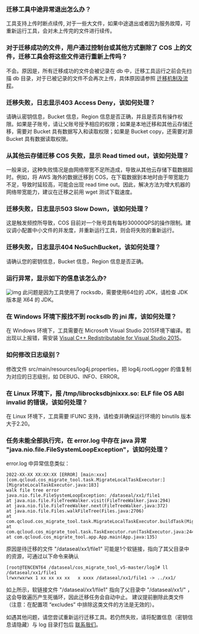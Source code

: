 ### 迁移工具中途异常退出怎么办？

工具支持上传时断点续传, 对于一些大文件，如果中途退出或者因为服务故障，可重新运行工具，会对未上传完的文件进行续传。

### 对于迁移成功的文件，用户通过控制台或其他方式删除了 COS 上的文件，迁移工具会将这些文件进行重新上传吗？

不会。原因是，所有迁移成功的文件会被记录在 db 中，迁移工具运行之前会先扫描 db 目录，对于已被记录的文件不会再次上传，具体原因请参照 [迁移机制及流程](https://intl.cloud.tencent.com/document/product/436/15392)。

### 迁移失败，日志显示403 Access Deny，该如何处理？

请确认密钥信息，Bucket 信息，Region 信息是否正确，并且是否具有操作权限。如果是子账号，请让父账号授予相应的权限；如果是本地迁移和其他云存储迁移，需要对 Bucket 具有数据写入和读取权限；如果是 Bucket copy，还需要对源 Bucket 具有数据读取权限。

### 从其他云存储迁移 COS 失败，显示 Read timed out，该如何处理？

一般来说，这种失败情况是由网络带宽不足所造成，导致从其他云存储下载数据超时。例如，将 AWS 海外的数据迁移到 COS，在下载数据到本地时由于带宽能力不足，导致时延较高，可能会出现 read time out。因此，解决方法为增大机器的网络带宽能力，建议在迁移之前用 wget 测试下载速度。

### 迁移失败，日志显示503 Slow Down，该如何处理？

这是触发频控所导致，COS 目前对一个账号具有每秒30000QPS的操作限制。建议调小配置中小文件的并发度，并重新运行工具，则会将失败的重新运行。

### 迁移失败，日志显示404 NoSuchBucket，该如何处理？

请确认您的密钥信息，Bucket 信息，Region 信息是否正确。

### 运行异常，显示如下的信息该怎么办?

![img](https://main.qcloudimg.com/raw/9fdac231af66c991c13fe0440e8d7366.png)
此问题是因为工具使用了 rocksdb，需要使用64位的 JDK，请检查 JDK 版本是 X64 的 JDK。

### 在 Windows 环境下报找不到 rocksdb 的 jni 库，该如何处理？
在 Windows 环境下，工具需要在 Microsoft Visual Studio 2015环境下编译。若出现以上报错，需安装 [Visual C++ Redistributable for Visual Studio 2015](https://www.microsoft.com/zh-CN/download/details.aspx?id=48145)。

### 如何修改日志级别？
修改文件 src/main/resources/log4j.properties，把 log4j.rootLogger 的值复制为对应的日志级别，如 DEBUG、INFO、ERROR。

### 在 Linux 环境下，报 /tmp/librocksdbjnixxx.so: ELF file OS ABI invalid 的错误，该如何处理？
在 Linux 环境下，工具需要 IFUNC 支持，请检查并确保运行环境的 binutils 版本大于2.20。

### 任务未能全部执行完，在 error.log 中存在 java 异常 "java.nio.file.FileSystemLoopException"，该如何处理？
error.log 中异常信息类似：

```
2022-XX-XX XX:XX:XX [ERROR] [main:xxx] [com.qcloud.cos_migrate_tool.task.MigrateLocalTaskExecutor:] [MigrateLocalTaskExecutor.java:183]
walk file tree error
java.nio.file.FileSystemLoopException: /dataseal/xx1/file1
at java.nio.file.FileTreeWalker.visit(FileTreeWalker.java:294)
at java.nio.file.FileTreeWalker.next(FileTreeWalker.java:372)
at java.nio.file.Files.walkFileTree(Files.java:2706)
at com.qcloud.cos_migrate_tool.task.MigrateLocalTaskExecutor.buildTask(MigrateLocalTaskExecutor.java:176)
at com.qcloud.cos_migrate_tool.task.TaskExecutor.run(TaskExecutor.java:244)
at com.qcloud.cos_migrate_tool.app.App.main(App.java:135)
```
原因是待迁移的文件 "/dataseal/xx1/file1" 可能是1个软链接，指向了其父目录中的资源，可通过以下命令来确认

```
[root@TENCENT64 /dataseal/cos_migrate_tool_v5-master/log]# ll /dataseal/xx1/file1
lrwxrwxrwx 1 xx xx xx xx   x xxxx /dataseal/xx1/file1 -> ../xx1/
```

如上所示，软链接文件 "/dataseal/xx1/file1" 指向了父目录中 "/dataseal/xx1/" ，这会导致遍历产生死循环，因此迁移任务会自动中止。
建议提前删除此类文件（注意：在配置项 “excludes” 中排除这类文件的方法是无效的）。

如遇其他问题，请您尝试重新运行迁移工具。若仍然失败，请将配置信息（密钥信息请隐藏）与 log 目录打包后 [联系我们](https://intl.cloud.tencent.com/contact-sales)。
